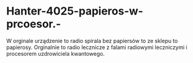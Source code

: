 # Hanter-4025-papieros-w-prcoesor.-
W orginale urządzenie to radio spirala bez papiersów to ze sklepu to papierosy. Orginalnie to radio lecznicze z falami radiowymi leczniczymi i procesorem uzdrowiciela kwantowego. 
